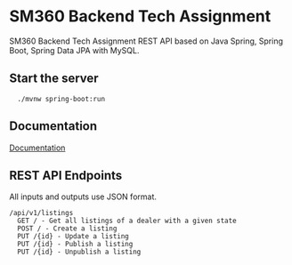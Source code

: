 # SM360 Backend Tech Assignment

SM360 Backend Tech Assignment REST API based on Java Spring, Spring Boot, Spring Data JPA with MySQL.

## Start the server

```
  ./mvnw spring-boot:run
```

## Documentation

[Documentation](http://localhost:8080/api-docs)

## REST API Endpoints

All inputs and outputs use JSON format.


```
/api/v1/listings
  GET / - Get all listings of a dealer with a given state
  POST / - Create a listing
  PUT /{id} - Update a listing
  PUT /{id} - Publish a listing
  PUT /{id} - Unpublish a listing

```